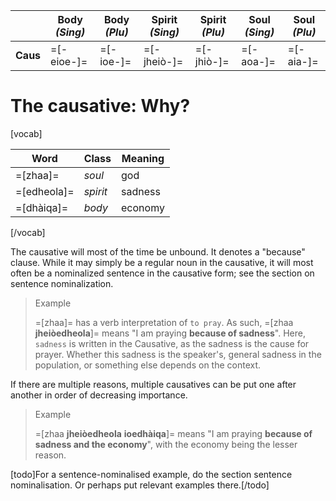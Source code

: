 ---
---
&nbsp; | **Body** _(Sing)_ | **Body** _(Plu)_ | **Spirit** _(Sing)_ | **Spirit** _(Plu)_ | **Soul** _(Sing)_ | **Soul** _(Plu)_
---------|--------------|-------------|-------------|------------|-------------|-----------
**Caus** | =[-eioe-]=   | =[-ioe-]=   | =[-jheiò-]= | =[-jhiò-]= | =[-aoa-]=   | =[-aia-]=


# The causative: Why?
[vocab]

**Word**    | **Class** | **Meaning**
------------|-----------|------------
=[zhaa]=    | _soul_    | god
=[edheola]= | _spirit_  | sadness
=[dhàiqa]=  | _body_    | economy

[/vocab]

The causative will most of the time be unbound. It denotes a "because" clause. While it may simply be a regular noun in the causative, it will most often be a nominalized sentence in the causative form; see the section on sentence nominalization.

> Example
> 
> =[zhaa]= has a verb interpretation of `to pray`. As such, =[zhaa **jheiòedheola**]= means "I am praying **because of sadness**". Here, `sadness` is written in the Causative, as the sadness is the cause for prayer. Whether this sadness is the speaker's, general sadness in the population, or something else depends on the context.

If there are multiple reasons, multiple causatives can be put one after another in order of decreasing importance.

> Example
> 
> =[zhaa **jheiòedheola** **ioedhàiqa**]= means "I am praying **because of sadness and the economy**", with the economy being the lesser reason.

[todo]For a sentence-nominalised example, do the section sentence nominalisation. Or perhaps put relevant examples there.[/todo]